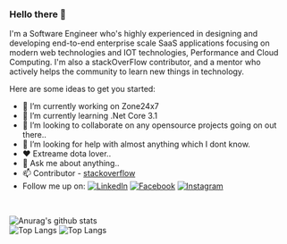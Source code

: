 ### Hello there 👋

I'm a Software Engineer who's highly experienced in designing and developing end-to-end enterprise scale SaaS applications focusing on modern web technologies and IOT technologies, Performance and Cloud Computing. I'm also a stackOverFlow contributor, and a mentor who actively helps the community to learn new things in technology.

Here are some ideas to get you started:

- 🔭 I’m currently working on Zone24x7
- 🌱 I’m currently learning .Net Core 3.1
- 👯 I’m looking to collaborate on any opensource projects going on out there..
- 🤔 I’m looking for help with almost anything which I dont know.
- ❤  Extreame dota lover..
- 💬 Ask me about anything..
- 📫 Contributor - <a href="https://stackoverflow.com/users/4672460/selaka-nanayakkara" target="_blank"><img src="" alt="">stackoverflow</a>
- Follow me up on: 
<a href="https://www.linkedin.com/in/selaka-nanayakkara-7b0a4a56/" target="_blank"><img src="https://img.shields.io/badge/LinkedIn-%230077B5.svg?&style=flat-square&logo=linkedin&logoColor=white" alt="LinkedIn"></a>
<a href="https://www.facebook.com/profile.php?id=100002950452810" target="_blank"><img src="https://img.shields.io/badge/Facebook-%231877F2.svg?&style=flat-square&logo=facebook&logoColor=white" alt="Facebook"></a>
<a href="https://www.instagram.com/selaa.online/" target="_blank"><img src="https://img.shields.io/badge/Instagram-%23E4405F.svg?&style=flat-square&logo=instagram&logoColor=white" alt="Instagram"></a>
<br>



![Anurag's github stats](https://github-readme-stats.vercel.app/api?username=SelakaKithmal&count_private=true&show_icons=true&include_all_commits=true)<br>
![Top Langs](https://github-readme-stats.vercel.app/api/top-langs/?username=SelakaKithmal&layout=compact)
![Top Langs](https://github-readme-stats.vercel.app/api/top-langs/?username=SelakaKithmal&layout=compact&langs_count=10)
